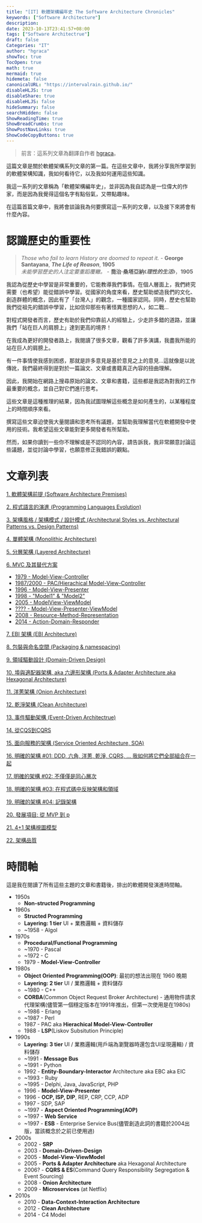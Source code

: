 ```yaml
---
title: "[IT] 軟體架構編年史 The Software Architecture Chronicles"
keywords: ["Software Architecture"]
description: 
date: 2023-10-13T23:41:57+08:00
tags: ["Software Architectrue"]
draft: false
Categories: "IT"
author: "hgraca"
showToc: true
TocOpen: true
math: true
mermaid: true
hidemeta: false
canonicalURL: "https://intervalrain.github.io/"
disableHLJS: true
disableShare: true
disableHLJS: false
hideSummary: false
searchHidden: false
ShowReadingTime: true
ShowBreadCrumbs: true
ShowPostNavLinks: true
ShowCodeCopyButtons: true
---
```

> 前言：這系列文章為翻譯自作者 [hgraca](https://herbertograca.com/2017/07/03/the-software-architecture-chronicles/)。

這篇文章是關於軟體架構系列文章的第一篇。在這些文章中，我將分享我所學習到的軟體架構知識，我如何看待它，以及我如何運用這些知識。

我這一系列的文章稱為「軟體架構編年史」，並非因為我自認為是一位偉大的作家，而是因為我覺得這個名字有點俗氣，又帶點趣味。

在這篇首篇文章中，我將會談論我為何要撰寫這一系列的文章，以及接下來將會有什麼內容。

# 認識歷史的重要性
> *Those who fail to learn History are doomed to repeat it.* - **George Santayana**, ***The Life of Reason***, **1905**  
> *未能學習歷史的人注定要重蹈覆轍。* - **喬治‧桑塔亞納**《***理性的生活***》，**1905**

我認為從歷史中學習是非常重要的，它能教導我們事情。在個人層面上，我們終究需要（也希望）能從錯誤中學習。從國家的角度來看，歷史幫助塑造我們的文化、創造群體的概念，因此有了「台灣人」的觀念，一種國家認同。同時，歷史也幫助我們從祖先的錯誤中學習，比如信仰那些有著怪異思想的人，如二戰…

對程式開發者而言，歷史有助於我們仰靠前人的經驗上，少走許多錯的道路，並讓我們「站在巨人的肩膀上」達到更高的境界！

在我成為更好的開發者路上，我閱讀了很多文章，觀看了許多演講，我盡我所能的站在巨人的肩膀上。

有一件事情使我感到困惑，那就是許多意見是基於意見之上的意見…這就像是以訛傳訛，我們最終得到是對於一篇論文、文章或書籍真正內容的扭曲理解。

因此，我開始在網路上搜尋原始的論文、文章和書籍，這些都是我認為對我的工作最重要的概念，並自己對它們進行思考。

這些文章是這種推理的結果，因為我試圖理解這些概念是如何產生的，以某種程度上的時間順序來看。

撰寫這些文章迫使我大量閱讀和思考所有議題，並幫助我理解當代在軟體開發中使用的技術。我希望這些文章能對更多開發者有所幫助。

然而，如果你讀到一些你不理解或是不認同的內容，請告訴我，我非常願意討論這些議題，並從討論中學習，也願意修正我錯誤的觀點。

# 文章列表
[1. 軟體架構前提 (Software Architecture Premises)](../software-architecture-premises)

[2. 程式語言的演進 (Programming Languages Evolution)](../programming-language-evolution)

[3. 架構風格 / 架構模式 / 設計模式 (Architectural Styles vs. Architectural Patterns vs. Design Patterns)]()

[4. 單體架構 (Monolithic Architecture)](../monolithic-architecture)

[5. 分層架構 (Layered Architecture)]()

[6. MVC 及其替代方案]()  
+ [1979 - Model-View-Controller]()
+ [1987/2000 - PAC/Hierachical Model-View-Controller]()
+ [1996 - Model-View-Presenter]()
+ [1998 - "Model1" & "Model2"]()
+ [2005 - ModelView-ViewModel]()
+ [???? - Model-View-Presenter-ViewModel]()
+ [2008 - Resource-Method-Representation]()
+ [2014 - Action-Domain-Responder]()

[7. EBI 架構 (EBI Architecture)]()

[8. 包裝與命名空間 (Packaging & namespacing)]()

[9. 領域驅動設計 (Domain-Driven Design)]()

[10. 埠與適配器架構, aka 六邊形架構 (Ports & Adapter Architecture aka Hexagonal Architecture)]()

[11. 洋蔥架構 (Onion Architecture)]()

[12. 乾淨架構 (Clean Architecture)]()

[13. 事件驅動架構 (Event-Driven Architectrue)]()

[14. 從CQS到CQRS]()

[15. 面向服務的架構 (Service Oriented Architecture, SOA)]()

[16. 明確的架構 #01: DDD, 六角, 洋蔥, 乾淨, CQRS, ... 我如何將它們全部組合在一起]()

[17. 明確的架構 #02: 不僅僅是同心層次]()

[18. 明確的架構 #03: 在程式碼中反映架構和領域]()

[19. 明確的架構 #04: 記錄架構]()

[20. 發展項目: 從 MVP 到 p]()

[21. 4+1 架構視圖模型]()

[22. 架構品質]()

# 時間軸
這是我在閱讀了所有這些主題的文章和書籍後，排出的軟體開發演進時間軸。
+ 1950s
    + **Non-structed Programming**
+ 1960s
    + **Structed Programming**
    + **Layering: 1 tier** UI + 業務邏輯 + 資料儲存
    + ~1958 - Algol
+ 1970s
    + **Procedural/Functional Programming**
    + ~1970 - Pascal
    + ~1972 - C
    + 1979 - **Model-View-Controller**
+ 1980s
    + **Object Oriented Programming(OOP)**: 最初的想法出現在 1960 晚期
    + **Layering: 2 tier** UI / 業務邏輯 + 資料儲存
    + ~1980 - C++
    + **CORBA**(Common Object Request Broker Architecture) - 通用物件請求代理架構(儘管第一個穩定版本在1991年推出，但第一次使用是在1980s)
    + ~1986 - Erlang
    + ~1987 - Perl
    + 1987 - PAC aka **Hierachical Model-View-Controller**
    + 1988 - **LSP**(Liskov Subsitution Principle)
+ 1990s
    + **Layering: 3 tier** UI / 業務邏輯(用戶端為瀏覽器時還包含UI呈現邏輯) / 資料儲存
    + ~1991 - **Message Bus**
    + ~1991 - Python
    + 1992 - **Entity-Boundary-Interactor** Architecture aka EBC aka EIC
    + ~1993 - Ruby
    + ~1995 - Delphi, Java, JavaScript, PHP
    + 1996 - **Model-View-Presenter**
    + 1996 - **OCP, ISP, DIP**, REP, CRP, CCP, ADP
    + 1997 - SDP, SAP
    + ~1997 - **Aspect Oriented Programming(AOP)**
    + ~1997 - **Web Service**
    + ~1997 - **ESB** - Enterprise Service Bus(儘管創造此詞的書籍於2004出版，當該概念於之前已使用過)
+ 2000s
    + 2002 - **SRP**
    + 2003 - **Domain-Driven-Design**
    + 2005 - **Model-View-ViewModel**
    + 2005 - **Ports & Adapter Architecture** aka Hexagonal Architecture
    + 2006? - **CQRS & ES**(Command Query Responsibility Segregation & Event Sourcing)
    + 2008 - **Onion Architecture**
    + 2009 - **Microservices** (at Netflix)
+ 2010s
    + 2010 - **Data-Context-Interaction Architecture**
    + 2012 - **Clean Architecture**
    + 2014 - C4 Model

